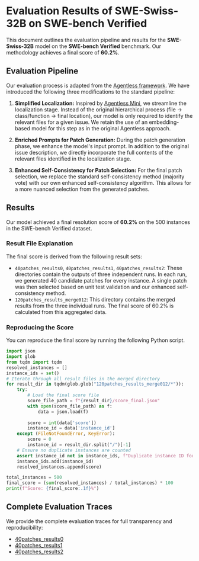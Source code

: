 # Evaluation Results of SWE-Swiss-32B on SWE-bench Verified

This document outlines the evaluation pipeline and results for the **SWE-Swiss-32B** model on the **SWE-bench Verified** benchmark. Our methodology achieves a final score of **60.2%**.

## Evaluation Pipeline

Our evaluation process is adapted from the [Agentless framework](https://github.com/OpenAutoCoder/Agentless/tree/main). We have introduced the following three modifications to the standard pipeline:

1.  **Simplified Localization:** Inspired by [Agentless Mini](https://github.com/facebookresearch/swe-rl/tree/main), we streamline the localization stage. Instead of the original hierarchical process (file → class/function → final location), our model is only required to identify the relevant files for a given issue. We retain the use of an embedding-based model for this step as in the original Agentless approach.

2.  **Enriched Prompts for Patch Generation:** During the patch generation phase, we enhance the model's input prompt. In addition to the original issue description, we directly incorporate the full contents of the relevant files identified in the localization stage.

3.  **Enhanced Self-Consistency for Patch Selection:** For the final patch selection, we replace the standard self-consistency method (majority vote) with our own enhanced self-consistency algorithm. This allows for a more nuanced selection from the generated patches.

## Results

Our model achieved a final resolution score of **60.2%** on the 500 instances in the SWE-bench Verified dataset. 

### Result File Explanation

The final score is derived from the following result sets:

*   `40patches_results0`, `40patches_results1`, `40patches_results2`: These directories contain the outputs of three independent runs. In each run, we generated 40 candidate patches for every instance. A single patch was then selected based on unit test validation and our enhanced self-consistency method.
*   `120patches_results_merge012`: This directory contains the merged results from the three individual runs. The final score of 60.2% is calculated from this aggregated data.

### Reproducing the Score

You can reproduce the final score by running the following Python script.

```python
import json
import glob
from tqdm import tqdm
resolved_instances = []
instance_ids = set()
# Iterate through all result files in the merged directory
for result_dir in tqdm(glob.glob("120patches_results_merge012/*")):
    try:
        # Load the final score file
        score_file_path = f"{result_dir}/score_final.json"
        with open(score_file_path) as f:
            data = json.load(f)
        
        score = int(data['score'])
        instance_id = data['instance_id']
    except (FileNotFoundError, KeyError):
        score = 0
        instance_id = result_dir.split("/")[-1]
    # Ensure no duplicate instances are counted
    assert instance_id not in instance_ids, f"Duplicate instance ID found: {instance_id}"
    instance_ids.add(instance_id)
    resolved_instances.append(score)

total_instances = 500
final_score = (sum(resolved_instances) / total_instances) * 100
print(f"Score: {final_score:.1f}%")
```

## Complete Evaluation Traces
We provide the complete evaluation traces for full transparency and reproducibility:
* [40patches_results0](https://drive.google.com/file/d/1AVprnPGb0hchCwCb-iQRSR8midoMeAXP/view?usp=drive_link)
* [40patches_results1](https://drive.google.com/file/d/1p3TtRH0Ca49_iJhPeIV4e2d6hw6tCUAw/view?usp=sharing)
* [40patches_results2](https://drive.google.com/file/d/1y-3phaZ7ZlT2RkVoToJiPDrbqhf4QKiw/view?usp=sharing)
